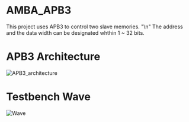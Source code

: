 # AMBA_APB3

This project uses APB3 to control two slave memories. "\n"
The address and the data width can be designated whthin 1 ~ 32 bits.

# APB3 Architecture
![APB3_architecture](https://github.com/Kai-Dun/AMBA_APB3/assets/93189715/58043a87-393a-46b9-8f55-d9b745353695)


# Testbench Wave
![Wave](https://github.com/Kai-Dun/AMBA_APB3/assets/93189715/6b4b8e28-db50-4a5d-97a7-3115f71eba1f)
